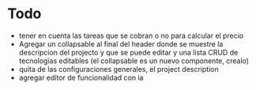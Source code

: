 # Todo
- tener en cuenta las tareas que se cobran o no para calcular el precio
- Agregar un collapsable al final del header donde se muestre la descripcion del projecto y que se puede editar y una lista CRUD de tecnologias editables (el collapsable es un nuevo componente, crealo)
- quita de las configuraciones generales, el project description
- agregar editor de funcionalidad con ia

